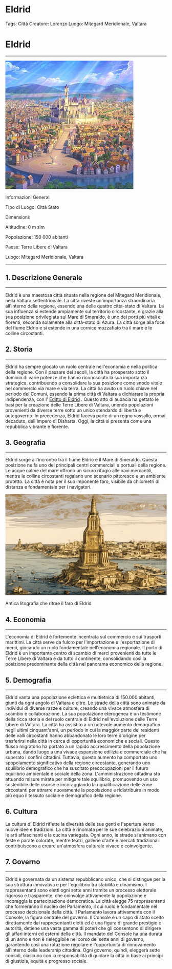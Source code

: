 # Eldrid

Tags: Città
Creatore: Lorenzo
Luogo: Mitegard Meridionale, Valtara

# Eldrid

---

![eldrid.jpg](Eldrid%20bd820bb9f6164b39ae6e611a94748518/eldrid.jpg)

Informazioni Generali

Tipo di Luogo: Città Stato

Dimensioni:

Altitudine: 0 m slm

Popolazione: 150 000 abitanti

Paese: Terre Libere di Valtara

Luogo: Mitegard Meridionale, Valtara

---

## 1. Descrizione Generale

---

Eldrid è una maestosa città situata nella regione del Mitegard Meridionale, nella Valtara settentrionale. La città riveste un'importanza straordinaria all'interno della regione, essendo una delle quattro città-stato di Valtara. La sua influenza si estende ampiamente sul territorio circostante, e grazie alla sua posizione privilegiata sul Mare di Smeraldo, è uno dei porti più vitali e fiorenti, seconda solamente alla città-stato di Azura. La città sorge alla foce del fiume Eldrio e si estende in una cornice mozzafiato tra il mare e le colline circostanti.

## 2. Storia

---

Eldrid ha sempre giocato un ruolo centrale nell'economia e nella politica della regione. Con il passare dei secoli, la città ha prosperato sotto il dominio di varie potenze che hanno riconosciuto la sua importanza strategica, contribuendo a consolidare la sua posizione come snodo vitale nel commercio via mare e via terra. La città ha avuto un ruolo chiave nel periodo dei Comuni, essendo la prima città di Valtara a dichiarare la propria indipendenza, con l' [Editto di Eldrid](../../Avvenimenti%20Storici%2075b2b1147069437096eb3abd97ec671d/Timeline%2024a1465b712f46819ddc97f22185e300/Editto%20di%20Eldrid%20fc90df43131849e391648cf2cbc2d5b1.md) . Questo atto di audacia ha gettato le basi per la creazione delle Terre Libere di Valtara, unendo popolazioni provenienti da diverse terre sotto un unico stendardo di libertà e autogoverno. In precedenza, Eldrid faceva parte di un regno vassallo, ormai decaduto, dell'Impero di Disharta. Oggi, la città si presenta come una repubblica vibrante e fiorente.

## 3. Geografia

---

Eldrid sorge all'incrontro tra il fiume Eldrio e il Mare di Smeraldo. Questa posizione ne fa uno dei principali centri commerciali e portuali della regione. Le acque calme del mare offrono un sicuro rifugio alle navi mercantili, mentre le colline circostanti regalano uno scenario pittoresco e un ambiente protetto. La città è nota per il suo imponente faro, visibile da chilometri di distanza e fondamentale per i navigatori.

![Antica litografia che ritrae il faro di Eldrid](Eldrid%20bd820bb9f6164b39ae6e611a94748518/faro-haze-ultra-detailed-film-photography-light-leaks-larry-bud-melman-trending-on-artstation.png)

Antica litografia che ritrae il faro di Eldrid

## 4. Economia

---

L'economia di Eldrid è fortemente incentrata sul commercio e sui trasporti marittimi. La città serve da fulcro per l'importazione e l'esportazione di merci, giocando un ruolo fondamentale nell'economia regionale. Il porto di Eldrid è un importante centro di scambio di merci provenienti da tutte le Terre Libere di Valtara e da tutto il continente, consolidando così la posizione predominante della città nel panorama economico della regione.

## 5. Demografia

---

Eldrid vanta una popolazione eclettica e multietnica di 150.000 abitanti, giunti da ogni angolo di Valtara e oltre. Le strade della città sono animate da individui di diverse razze e culture, creando una vivace atmosfera di scambio e collaborazione. La sua popolazione eterogenea è un testimone della ricca storia e del ruolo centrale di Eldrid nell'evoluzione delle Terre Libere di Valtara.
La città ha assistito a un notevole aumento demografico negli ultimi cinquant'anni, un periodo in cui la maggior parte dei residenti delle valli circostanti hanno abbandonato le loro terre d'origine per trasferirsi nella città in cerca di opportunità economiche e sociali. Questo flusso migratorio ha portato a un rapido accrescimento della popolazione urbana, dando luogo a una vivace espansione edilizia e commerciale che ha superato i confini cittadini. Tuttavia, questo aumento ha comportato uno spopolamento significativo della regione circostante, generando uno squilibrio demografico che ha suscitato preoccupazioni per il futuro equilibrio ambientale e sociale della zona. L'amministrazione cittadina sta attuando misure mirate per mitigare tale squilibrio, promuovendo un uso sostenibile delle risorse e incoraggiando la riqualificazione delle zone circostanti per attrarre nuovamente la popolazione e ridistribuire in modo più equo il tessuto sociale e demografico della regione.

## 6. Cultura

La cultura di Eldrid riflette la diversità delle sue genti e l'apertura verso nuove idee e tradizioni. La città è rinomata per le sue celebrazioni animate, le arti affascinanti e la cucina variegata. Ogni anno, le strade si animano con feste e parate colorate, mentre teatri, gallerie d'arte e mercati tradizionali contribuiscono a creare un'atmosfera culturale vivace e coinvolgente.

## 7. Governo

---

Eldrid è governata da un sistema repubblicano unico, che si distingue per la sua struttura innovativa e per l'equilibrio tra stabilità e dinamismo. I rappresentanti sono eletti ogni sette anni tramite un processo elettorale rigoroso e trasparente, che coinvolge attivamente la popolazione e incoraggia la partecipazione democratica. La città elegge 75 rappresentanti che formeranno il nucleo del Parlamento, il cui ruolo è fondamentale nel processo decisionale della città. Il Parlamento lavora attivamente con il Console, la figura centrale del governo. Il Console è un capo di stato scelto direttamente dai rappresentanti eletti ed è una figura di grande prestigio e autorità, detiene una vasta gamma di poteri che gli consentono di dirigere gli affari interni ed esterni della città. Il mandato del Console ha una durata di un anno e non è rieleggibile nel corso dei sette anni di governo, garantendo così una rotazione regolare e l'opportunità di rinnovamento all'interno della leadership cittadina. Ogni governo, quindi, eleggerà sette consoli, ciascuno con la responsabilità di guidare la città in base ai principi di giustizia, equità e progresso sociale.